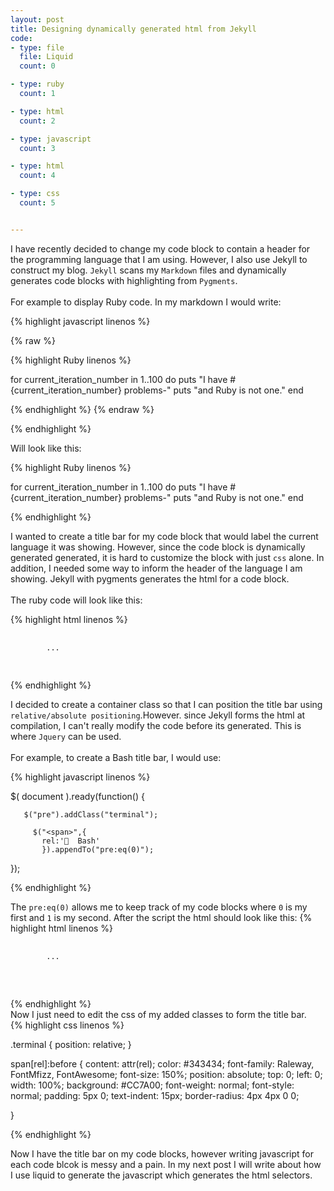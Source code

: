 ```yaml
---
layout: post
title: Designing dynamically generated html from Jekyll 
code:
- type: file
  file: Liquid
  count: 0

- type: ruby
  count: 1

- type: html
  count: 2 

- type: javascript
  count: 3

- type: html
  count: 4 

- type: css
  count: 5


---
```

I have recently decided to change my code block to contain a header for the
programming language that I am using. However, I also use Jekyll to construct
my blog. `Jekyll` scans my `Markdown` files and dynamically generates code blocks
with highlighting from `Pygments`.
<br>
<br>
For example to display Ruby code. In my markdown I would write:

{% highlight javascript linenos %}

{% raw %}

{% highlight Ruby linenos %}


for current_iteration_number in 1..100 do
   puts "I have  #{current_iteration_number} problems-"
   puts "and Ruby is not one."
end


{% endhighlight %}
{% endraw %}

{% endhighlight %}

Will look like this:

{% highlight Ruby linenos %}


for current_iteration_number in 1..100 do
   puts "I have  #{current_iteration_number} problems-"
   puts "and Ruby is not one."
end


{% endhighlight %}


I wanted to create a title bar for my code block that would label the current
language it was showing.
However, since the code block is dynamically generated 
generated, it is hard to customize the block with just `css` alone. In addition,
I needed some way to inform the header of the language I am showing.
Jekyll with pygments generates the html for a code block. 
<br>
<br>
The ruby code will look like this:

{% highlight html linenos %}

<div class="highlight">
	<pre>
		<code class="language-ruby" data-lang="ruby">
		...
		</code>
	</pre>	
</div>	

{% endhighlight %}

I decided to create a container class so that I can position the title bar
using `relative/absolute positioning`.However. since Jekyll forms the html at compilation, I can't really modify the
code before its generated. This is where `Jquery` can be used.
<br>
<br>
For example, to create a Bash title bar, I would use:

{% highlight javascript linenos %}

$( document ).ready(function() {
     
       $("pre").addClass("terminal");
	   
		 $("<span>",{
	       rel:'  Bash'
		   }).appendTo("pre:eq(0)");

});	


{% endhighlight %}

The `pre:eq(0)` allows me to keep track of my code blocks where `0` is my
first and `1` is my second.
After the script the html should look like this:
{% highlight html linenos %}

<div class="highlight">
	<pre class="terminal">
		<code class="language-ruby" data-lang="ruby">
		...
		</code>
		<span rel="  Ruby"></span>	
	</pre>	
</div>	

{% endhighlight %}
<br>
Now I just need to edit the css of my added classes to form the title bar.
<br>
{% highlight css linenos %}



.terminal
{
position: relative;
}



span[rel]:before
{
content: attr(rel);
color: #343434;
font-family: Raleway, FontMfizz, FontAwesome;
font-size: 150%;
position: absolute;
top: 0;
left: 0;
width: 100%;
background: #CC7A00;
font-weight: normal;
font-style: normal;
padding: 5px 0;
text-indent: 15px;
border-radius: 4px 4px 0 0;

}

{% endhighlight %}

Now I have the title bar on my code blocks, however writing javascript for each
code blcok is messy and a pain. In my next post I will write about how I use
liquid to generate the javascript which generates the html selectors.



